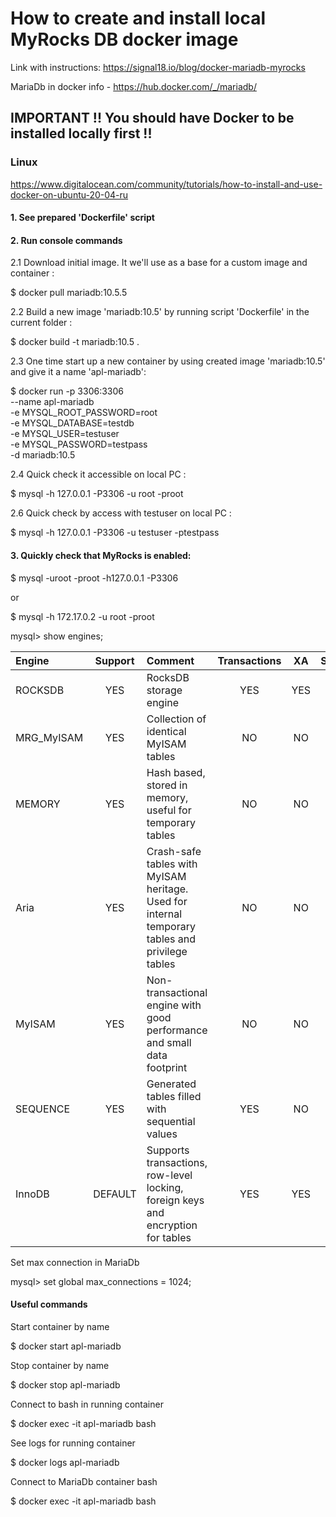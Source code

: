 # How to create and install local MyRocks DB docker image

Link with instructions:
https://signal18.io/blog/docker-mariadb-myrocks

MariaDb in docker info - https://hub.docker.com/_/mariadb/

##  IMPORTANT !! You should have Docker to be installed locally first !!

### Linux

https://www.digitalocean.com/community/tutorials/how-to-install-and-use-docker-on-ubuntu-20-04-ru

#### 1. See prepared 'Dockerfile' script


#### 2. Run console commands

2.1 Download initial image. It we'll use as a base for a custom image and container :

$ docker pull mariadb:10.5.5


2.2 Build a new image 'mariadb:10.5' by running script 'Dockerfile' in the current folder :

$ docker build -t mariadb:10.5 .


2.3 One time start up a new container by using created image 'mariadb:10.5' and give it a name 'apl-mariadb':

$ docker run -p 3306:3306 \
    --name apl-mariadb \
    -e MYSQL_ROOT_PASSWORD=root \
    -e MYSQL_DATABASE=testdb \
    -e MYSQL_USER=testuser \
    -e MYSQL_PASSWORD=testpass \
    -d mariadb:10.5


2.4 Quick check it accessible on local PC :

$ mysql -h 127.0.0.1 -P3306 -u root -proot

2.6 Quick check by access with testuser on local PC :

$ mysql -h 127.0.0.1 -P3306 -u testuser -ptestpass


#### 3. Quickly check that MyRocks is enabled:

$ mysql -uroot -proot -h127.0.0.1 -P3306

or 

$ mysql -h 172.17.0.2 -u root -proot

mysql> show engines;

| Engine | Support | Comment | Transactions | XA | Savepoints |
|:---|:---:|:---|:---:|:---:|:---:|
| ROCKSDB            | YES     | RocksDB storage engine                                                                          | YES          | YES  | YES        |
| MRG_MyISAM         | YES     | Collection of identical MyISAM tables                                                           | NO           | NO   | NO         |
| MEMORY             | YES     | Hash based, stored in memory, useful for temporary tables                                       | NO           | NO   | NO         |
| Aria               | YES     | Crash-safe tables with MyISAM heritage. Used for internal temporary tables and privilege tables | NO           | NO   | NO         |
| MyISAM             | YES     | Non-transactional engine with good performance and small data footprint                         | NO           | NO   | NO         |
| SEQUENCE           | YES     | Generated tables filled with sequential values                                                  | YES          | NO   | YES        |
| InnoDB             | DEFAULT | Supports transactions, row-level locking, foreign keys and encryption for tables                | YES          | YES  | YES        |
 
Set max connection in MariaDb

mysql> set global max_connections = 1024;


#### Useful commands

Start container by name

$ docker start apl-mariadb

Stop container by name

$ docker stop apl-mariadb

Connect to bash in running container

$ docker exec -it apl-mariadb bash

See logs for running container 

$ docker logs apl-mariadb

Connect to MariaDb container bash

$ docker exec -it apl-mariadb bash